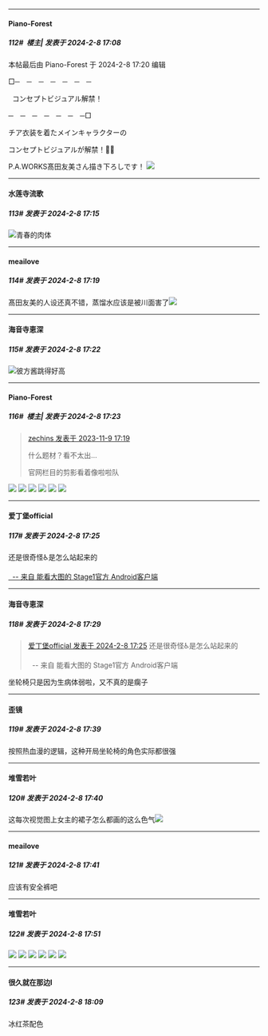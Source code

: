
*****

####  Piano-Forest  
##### 112#         楼主| 发表于 2024-2-8 17:08

 本帖最后由 Piano-Forest 于 2024-2-8 17:20 编辑 

□─　─　─　─　─　─　─

  コンセプトビジュアル解禁！

─　─　─　─　─　─　─□

チア衣装を着たメインキャラクターの

コンセプトビジュアルが解禁！🌱🌼

P.A.WORKS髙田友美さん描き下ろしです！
<img src="https://p.sda1.dev/15/4a06d194d537ac56a7835b4b6f492b67/20240208_170513.jpg" referrerpolicy="no-referrer">

*****

####  水莲寺流歌  
##### 113#       发表于 2024-2-8 17:15

<img src="https://static.saraba1st.com/image/smiley/face2017/077.png" referrerpolicy="no-referrer">青春的肉体

*****

####  meailove  
##### 114#       发表于 2024-2-8 17:19

髙田友美的人设还真不错，蒸馏水应该是被川面害了<img src="https://static.saraba1st.com/image/smiley/face2017/037.png" referrerpolicy="no-referrer">

*****

####  海音寺恵深  
##### 115#       发表于 2024-2-8 17:22

<img src="https://static.saraba1st.com/image/smiley/carton2017/091.gif" referrerpolicy="no-referrer">彼方酱跳得好高

*****

####  Piano-Forest  
##### 116#         楼主| 发表于 2024-2-8 17:23

<blockquote><a href="httphttps://bbs.saraba1st.com/2b/forum.php?mod=redirect&amp;goto=findpost&amp;pid=62994634&amp;ptid=2160089" target="_blank">zechins 发表于 2023-11-9 17:19</a>

什么题材？看不太出...

官网栏目的剪影看着像啦啦队</blockquote>
<img src="https://p.sda1.dev/15/d69a376c2cfb3da86857a75a2aa5a2a1/0e8c39d5edccee4b2c7daa4a8ef5a990.jpg" referrerpolicy="no-referrer">
<img src="https://p.sda1.dev/15/a92c50a2eb52e137dba89c06fef28cfc/88e5234a3c057778edbc5e8251f9ecc0.jpg" referrerpolicy="no-referrer">
<img src="https://p.sda1.dev/15/c69b204d7babb2378cb4980938521ff8/0fb634205e115b6698eec54a0b3eb582.jpg" referrerpolicy="no-referrer">
<img src="https://p.sda1.dev/15/ef62636d7a66192fa947a6a426189439/5e675d8d70a3675f8fce2557451ae7ed.jpg" referrerpolicy="no-referrer">
<img src="https://p.sda1.dev/15/a2ac2dc661eedcba9c2912f4f716c0d9/55fa43b1b283cb51cdbaf5ca086a04fc.jpg" referrerpolicy="no-referrer">
<img src="https://p.sda1.dev/15/a711f1467344fb1f65335304495f0a0a/ed3d83c71da2a2767821595ca1ea87d1.jpg" referrerpolicy="no-referrer">


*****

####  爱丁堡official  
##### 117#       发表于 2024-2-8 17:25

还是很奇怪♿是怎么站起来的

[  -- 来自 能看大图的 Stage1官方 Android客户端](https://www.coolapk.com/apk/140634)

*****

####  海音寺恵深  
##### 118#       发表于 2024-2-8 17:29

<blockquote><a href="httphttps://bbs.saraba1st.com/2b/forum.php?mod=redirect&amp;goto=findpost&amp;pid=63916381&amp;ptid=2160089" target="_blank">爱丁堡official 发表于 2024-2-8 17:25</a>
还是很奇怪♿是怎么站起来的

  -- 来自 能看大图的 Stage1官方 Android客户端</blockquote>
坐轮椅只是因为生病体弱啦，又不真的是瘸子


*****

####  歪镜  
##### 119#       发表于 2024-2-8 17:39

按照热血漫的逻辑，这种开局坐轮椅的角色实际都很强

*****

####  堆雪若叶  
##### 120#       发表于 2024-2-8 17:40

这每次视觉图上女主的裙子怎么都画的这么色气<img src="https://static.saraba1st.com/image/smiley/face2017/143.png" referrerpolicy="no-referrer">


*****

####  meailove  
##### 121#       发表于 2024-2-8 17:41

应该有安全裤吧

*****

####  堆雪若叶  
##### 122#       发表于 2024-2-8 17:51

<img src="https://p.sda1.dev/15/6f1e0842961c332eed5d69c7a7a07f5e/07-2.jpg" referrerpolicy="no-referrer">
<img src="https://p.sda1.dev/15/0fbec258758f5a7484f326f1de7c30b6/07-5.jpg" referrerpolicy="no-referrer">
<img src="https://p.sda1.dev/15/37343060aa77d601377acb9f45a793a1/07-6.jpg" referrerpolicy="no-referrer">
<img src="https://p.sda1.dev/15/67b025fb8c219c36e66138df9c3c5847/07-7.jpg" referrerpolicy="no-referrer">
<img src="https://p.sda1.dev/15/fb07d85fbdd25d1acda70a8aec072704/07-8.jpg" referrerpolicy="no-referrer">
<img src="https://p.sda1.dev/15/a00eeda33167505d3508a353f8c78b17/9.jpg" referrerpolicy="no-referrer">


*****

####  很久就在那边l  
##### 123#       发表于 2024-2-8 18:09

冰红茶配色

